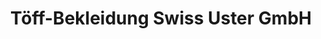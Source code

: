 ---
title: "Töff-Bekleidung Swiss Uster GmbH"
url: /uster/toeff-bekleidung-swiss-uster-gmbh/
shop: Motorrad
---